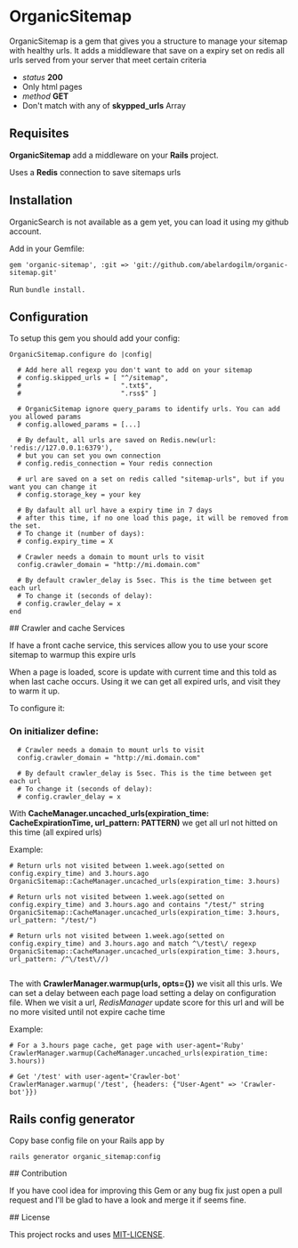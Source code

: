 # OrganicSitemap
OrganicSitemap is a gem that gives you a structure to manage your sitemap with healthy urls. It adds a middleware that save on a expiry set on redis all urls served from your server that meet certain criteria

* *status* **200**
* Only html pages
* *method* **GET**
* Don't match with any of **skypped_urls** Array

## Requisites

**OrganicSitemap** add a middleware on your **Rails** project.

Uses a **Redis** connection to save sitemaps urls

## Installation
OrganicSearch is not available as a gem yet, you can load it using my github account.

Add in your Gemfile:

```gem 'organic-sitemap', :git => 'git://github.com/abelardogilm/organic-sitemap.git'```

Run ```bundle install.```

## Configuration

To setup this gem you should add your config:

```
OrganicSitemap.configure do |config|
  
  # Add here all regexp you don't want to add on your sitemap
  # config.skipped_urls = [ "^/sitemap",
  #                         ".txt$",
  #                         ".rss$" ] 

  # OrganicSitemap ignore query_params to identify urls. You can add you allowed params
  # config.allowed_params = [...]

  # By default, all urls are saved on Redis.new(url: 'redis://127.0.0.1:6379'),
  # but you can set you own connection
  # config.redis_connection = Your redis connection

  # url are saved on a set on redis called "sitemap-urls", but if you want you can change it
  # config.storage_key = your key
  
  # By dafault all url have a expiry time in 7 days
  # after this time, if no one load this page, it will be removed from the set.
  # To change it (number of days):
  # config.expiry_time = X

  # Crawler needs a domain to mount urls to visit
  config.crawler_domain = "http://mi.domain.com"

  # By default crawler_delay is 5sec. This is the time between get each url
  # To change it (seconds of delay):
  # config.crawler_delay = x
end
```

## Crawler and cache Services

If have a front cache service, this services allow you to use your score sitemap to warmup this expire urls

When a page is loaded, score is update with current time and this told as when last cache occurs. Using it we can get all expired urls, and visit they to warm it up.

To configure it:

### On initializer define:
```
  # Crawler needs a domain to mount urls to visit
  config.crawler_domain = "http://mi.domain.com"

  # By default crawler_delay is 5sec. This is the time between get each url
  # To change it (seconds of delay):
  # config.crawler_delay = x
```

With **CacheManager.uncached_urls(expiration_time: CacheExpirationTime, url_pattern: PATTERN)** we get all url not hitted on this time (all expired urls)

Example:
```
# Return urls not visited between 1.week.ago(setted on config.expiry_time) and 3.hours.ago
OrganicSitemap::CacheManager.uncached_urls(expiration_time: 3.hours)

# Return urls not visited between 1.week.ago(setted on config.expiry_time) and 3.hours.ago and contains "/test/" string
OrganicSitemap::CacheManager.uncached_urls(expiration_time: 3.hours, url_pattern: "/test/")

# Return urls not visited between 1.week.ago(setted on config.expiry_time) and 3.hours.ago and match ^\/test\/ regexp
OrganicSitemap::CacheManager.uncached_urls(expiration_time: 3.hours, url_pattern: /^\/test\//)


```
The with **CrawlerManager.warmup(urls, opts={})** we visit all this urls. We can set a delay between each page load setting a delay on configuration file. When we visit a url, *RedisManager* update score for this url and will be no more visited until not expire cache time

Example:
```
# For a 3.hours page cache, get page with user-agent='Ruby'
CrawlerManager.warmup(CacheManager.uncached_urls(expiration_time: 3.hours))

# Get '/test' with user-agent='Crawler-bot'
CrawlerManager.warmup('/test', {headers: {"User-Agent" => 'Crawler-bot'}})
```

## Rails config generator

Copy base config file on your Rails app by

```rails generator organic_sitemap:config```

## Contribution

If you have cool idea for improving this Gem or any bug fix just open a pull request and I'll be glad to have a look and merge it if seems fine.

## License

This project rocks and uses [MIT-LICENSE](https://github.com/abelardogilm/organic-sitemap/blob/master/LICENSE.txt).

